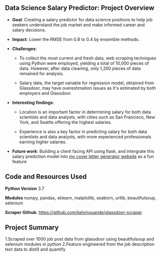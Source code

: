 ## Data Science Salary Predictor: Project Overview
* **Goal**: Creating a salary predictor for data science positions to help job seekers understand the job market and make informed career and salary decisions.

* **Impact**: Lower the RMSE from 0.8 to 0.4 by ensemble methods.

* **Challenges**:
  * To collect the most current and fresh data, web scraping techniques using Python were employed, yielding a total of 10,000 pieces of data. However, after data cleaning, only 1,200 pieces of data remained for analysis.
  
  * Salary data, the target variable for regression model, obtained from Glassdoor, may have overestimation issues as it's estimated by both employers and Glassdoor.

* **Interesting findings**:

  * Location is an important factor in determining salary for both data scientists and data analysts, with cities such as San Francisco, New York, and Seattle offering the highest salaries.

  * Experience is also a key factor in predicting salary for both data scientists and data analysts, with more experienced professionals earning higher salaries.

* **Future work**: Building a client facing API using flask, and intergrate this salary prediction model into [my cover letter generator website](https://yunlouteng-cover-letter-hero.streamlit.app) as a fun feature

## Code and Resources Used
**Python Version** 3.7

**Modules** numpy, pandas, sklearn, matplotlib, seaborn, urllib, beautifulsoup, selenium

**Scraper Github**: https://github.com/kelvinxuande/glassdoor-scraper

## Project Summary

1.Scraped over 1000 job post data from glassdoor using beautifulsoup and selenium modules in python
2.Feature engineered from the job description text data to distill and quantify 

